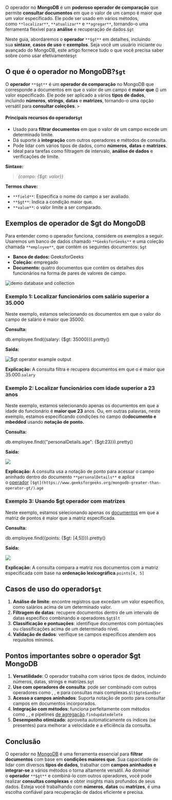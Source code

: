 O operador no **MongoDB** é um **poderoso operador de comparação** que permite **consultar documentos** em que o valor de um campo é maior que um valor especificado. Ele pode ser usado em vários métodos, como `**localizar**`, `**atualizar**` e `**agregar**`, tornando-o uma ferramenta flexível para **análise** e recuperação de dados.`$gt`

Neste guia, abordaremos o **operador** `**$gt**` em detalhes, incluindo sua **sintaxe**, **casos de uso** e **exemplos**. Seja você um usuário iniciante ou avançado do MongoDB, este artigo fornece tudo o que você precisa saber sobre como usar efetivamente`$gt`

## O que é o operador no MongoDB?`$gt`

O **operador** `**$gt**` é um **operador de comparação** no MongoDB que corresponde a documentos em que o valor de um campo é **maior que** () um valor especificado. Ele pode ser aplicado a vários **tipos de dados**, incluindo **números**, **strings**, **datas** e **matrizes**, tornando-o uma opção versátil para **consultar coleções**. `>`

#### Principais recursos do operador`$gt`

- Usado para **filtrar documentos** em que o valor de um campo excede um determinado limite.
- Dá suporte à **integração** com outros operadores e métodos de consulta.
- Pode lidar com vários tipos de dados, como **números**, **datas** e **matrizes**.
- Ideal para tarefas como filtragem de intervalo, **análise de dados** e verificações de limite.

**Sintaxe:**

> _{campo: {$gt: valor}}_

**Termos chave:**

- `**field**`: Especifica o nome do campo a ser avaliado.
- `**$gt**`: Indica a condição maior que.
- `**value**`: o valor limite a ser comparado.

## Exemplos de operador de $gt do MongoDB

Para entender como o operador funciona, considere os exemplos a seguir. Usaremos um banco de dados chamado `**GeeksforGeeks**` e uma coleção chamada `**employee**`, que contém os seguintes documentos: `$gt`

- **Banco de dados:** GeeksforGeeks
- **Coleção:** empregado
- **Documento:** quatro documentos que contêm os detalhes dos funcionários na forma de pares de valores de campo.

![demo database and collection](https://media.geeksforgeeks.org/wp-content/uploads/20200316233954/lessthan-database1.jpg)

### Exemplo 1: Localizar funcionários com salário superior a 35.000

Neste exemplo, estamos selecionando os documentos em que o valor do campo de salário é maior que 35000.

**Consulta:**

db.employee.find({salary: {$gt: 35000}}).pretty()

**Saída:**

![$gt operator example output](https://media.geeksforgeeks.org/wp-content/uploads/20200316234508/gt-1-example.jpg)

**Explicação:** A consulta filtra e recupera documentos em que o é maior que 35.000.`salary`

### Exemplo 2: Localizar funcionários com idade superior a 23 anos

Neste exemplo, estamos selecionando apenas os documentos em que a idade do funcionário é **maior que 23** anos. Ou, em outras palavras, neste exemplo, estamos especificando condições no campo do**documento e mbedded** usando **notação de ponto.**

**Consulta:**

db.employee.find({"personalDetails.age": {$gt:23}}).pretty()

**Saída:**

![](https://media.geeksforgeeks.org/wp-content/uploads/20200316234919/gt-2-example.jpg)

**Explicação:** A consulta usa a notação de ponto para acessar o campo aninhado dentro do documento `**personalDetails**` e aplica o [operador](https://www.geeksforgeeks.org/mongodb-greater-than-operator-gt/) `[$gt](https://www.geeksforgeeks.org/mongodb-greater-than-operator-gt/)`.`age`

### **Exemplo 3: Usando $gt operador com matrizes**

Neste exemplo, estamos selecionando apenas os [documentos](https://www.geeksforgeeks.org/mongodb-database-collection-and-document/) em que a matriz de pontos é maior que a matriz especificada.

**Consulta:**

db.employee.find({points: {$gt: [4,5]}}).pretty()

**Saída:**

![](https://media.geeksforgeeks.org/wp-content/uploads/20200316235226/gt-3-example.jpg)

**Explicação:** A consulta compara a matriz nos documentos com a matriz especificada com base na **ordenação lexicográfica**.`points[4, 5]`

## Casos de uso do operador`$gt`

1. **Análise de limite**: encontre registros que excedam um valor específico, como salários acima de um determinado valor.
2. **Filtragem de datas**: recupere documentos dentro de um intervalo de datas específico combinando e operadores.`$gt$lt`
3. **Classificação e pontuações**: identifique documentos com pontuações ou classificações acima de um determinado nível.
4. **Validação de dados**: verifique se campos específicos atendem aos requisitos mínimos.

## Pontos importantes sobre o operador $gt MongoDB

1. **Versatilidade**: O operador trabalha com vários tipos de dados, incluindo números, datas, strings e matrizes.`$gt`
2. **Use com operadores de consulta**: pode ser combinado com outros operadores como , , e para consultas mais complexas.`$lt$gte$and$or`
3. **Acesso a campos aninhados**: Suporta notação de ponto para consultar campos em documentos incorporados.
4. **Integração com métodos**: funciona perfeitamente com métodos como , , e pipelines [de agregação](https://www.geeksforgeeks.org/aggregation-in-mongodb/).`findupdatedelete`
5. **Desempenho otimizado**: aproveita automaticamente os índices (se presentes) para melhorar a velocidade e a eficiência da consulta.

## Conclusão

O operador no [MongoDB](https://www.geeksforgeeks.org/mongodb-an-introduction/) é uma ferramenta essencial para **filtrar documentos** com base em **condições maiores que**. Sua capacidade de lidar com diversos **tipos de dados**, trabalhar com **campos aninhados e integrar-se** a vários métodos o torna altamente versátil. Ao dominar o **operador** `**$gt**` e combiná-lo com outros operadores, você pode realizar **consultas complexas** e obter insights mais profundos de seus dados. Esteja você trabalhando com **números**, **datas** ou **matrizes**, é uma escolha confiável para recuperação de dados eficiente e precisa.